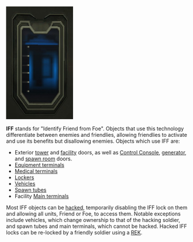 ![](../images/IFF_small.jpg "IFF_small.jpg")

**IFF** stands for "Identify Friend from Foe". Objects that use this technology
differentiate between enemies and friendlies, allowing friendlies to activate
and use its benefits but disallowing enemies. Objects which use IFF are:

- Exterior [tower](Tower.md) and [facility](Facility.md) doors, as well as
  [Control Console](../locations/Control_Console.md),
  [generator](../items/Generator.md), and [spawn room](spawn_room.md) doors.
- [Equipment terminals](../items/Equipment_Terminal.md)
- [Medical terminals](Medical_terminal.md)
- [Lockers](../items/Lockers.md)
- [Vehicles](../vehicles/Vehicle.md)
- [Spawn tubes](Spawn_tube.md)
- Facility [Main terminals](../items/Main_Terminal.md)

Most IFF objects can be [hacked](Hack.md), temporarily disabling the IFF lock on
them and allowing all units, Friend or Foe, to access them. Notable exceptions
include vehicles, which change ownership to that of the hacking soldier, and
spawn tubes and main terminals, which cannot be hacked. Hacked IFF locks can be
re-locked by a friendly soldier using a
[REK](../weapons/Remote_Electronics_Kit.md).

<!--[category:Terminology](category:Terminology.md)-->
